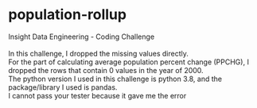 # population-rollup
Insight Data Engineering - Coding Challenge
<br />
<br />
In this challenge, I dropped the missing values directly.
<br />
For the part of calculating average population percent change (PPCHG), I dropped the rows that contain 0 values in the year of 2000. 
<br />
The python version I used in this challenge is python 3.8, and the package/library I used is pandas.
<br />
I cannot pass your tester because it gave me the error
